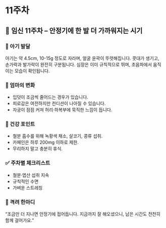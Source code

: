 # 11주차

## 🌸 임신 11주차 – 안정기에 한 발 더 가까워지는 시기

### 🍼 아기 발달

아기는 약 4.5cm, 10-15g 정도로 자라며, 얼굴 윤곽이 뚜렷해집니다. 콧대가 생기고, 손가락과 발가락이 완전히 구분됩니다. 심장은 이미 규칙적으로 뛰며, 초음파에서 움직이는 모습이 확인됩니다.

### 💛 엄마의 변화

- 입덧이 조금씩 줄어드는 경우가 있습니다.
- 피로감은 여전하지만 컨디션이 나아질 수 있습니다.
- 자궁이 점점 커져 허리·하복부에 묵직한 느낌이 듭니다.

### 🍎 건강 포인트

- 철분 흡수를 위해 녹황색 채소, 살코기, 콩류 섭취.
- 카페인은 하루 200mg 이하로 제한.
- 무리하지 말고 충분히 휴식.

### ✅ 주차별 체크리스트

- 철분·엽산 섭취 지속
- 규칙적인 수면
- 가벼운 스트레칭

### 🌿 격려 한마디

“조금만 더 지나면 안정기에 접어듭니다. 지금까지 잘 해오셨으니, 남은 시간도 천천히 함께 걸어가요.”